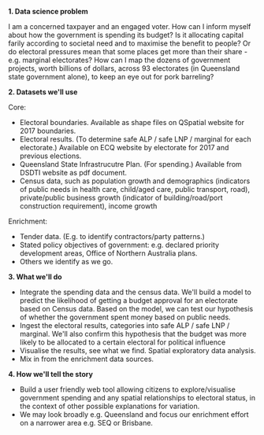 
**1. Data science problem**

I am a concerned taxpayer and an engaged voter. How can I inform myself about how the government is spending its budget? Is it allocating capital farily according to societal need and to maximise the benefit to people? Or do electoral pressures mean that some places get more than their share - e.g. marginal electorates? How can I map the dozens of government projects, worth billions of dollars, across 93 electorates (in Queensland state government alone), to keep an eye out for pork barreling?

**2. Datasets we'll use**

Core:
- Electoral boundaries. Available as shape files on QSpatial website for 2017 boundaries.
- Electoral results. (To determine safe ALP / safe LNP / marginal for each electorate.) Available on ECQ website by electorate for 2017 and previous elections.
- Queensland State Infrastrucutre Plan. (For spending.) Available from DSDTI website as pdf document.
- Census data, such as population growth and demographics (indicators of public needs in health care, child/aged care, public transport, road), private/public business growth (indicator of building/road/port construction requirement), income growth

Enrichment:
- Tender data. (E.g. to identify contractors/party patterns.)
- Stated policy objectives of government: e.g. declared priority development areas, Office of Northern Australia plans.
- Others we identify as we go.

**3. What we'll do**
- Integrate the spending data and the census data. We'll build a model to predict the likelihood of getting a budget approval for an electorate based on Census data. Based on the model, we can test our hypothesis of whether the government spent money based on public needs.
- Ingest the electoral results, categories into safe ALP / safe LNP / marginal. We'll also confirm this hypothesis that the budget was more likely to be allocated to a certain electoral for political influence
- Visualise the results, see what we find. Spatial exploratory data analysis.
- Mix in from the enrichment data sources.

**4. How we'll tell the story**
- Build a user friendly web tool allowing citizens to explore/visualise government spending and any spatial relationships to electoral status, in the context of other possible explanations for variation.
- We may look broadly e.g. Queensland and focus our enrichment effort on a narrower area e.g. SEQ or Brisbane.
